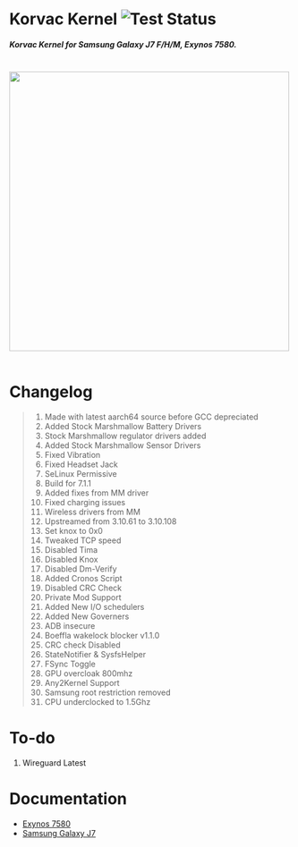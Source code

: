  # Korvac Kernel ![Test Status](https://github.com/gobuffalo/tags/workflows/Tests/badge.svg)
 ##### Korvac Kernel for Samsung Galaxy J7 F/H/M, Exynos 7580.<br> <br>
 <img src="https://github.com/themagicalmammal/android_kernel_samsung_j7elte/blob/master/Korvaclogo.jpg" width="500" /> <br><br>

 # Changelog
 >1. Made with latest aarch64 source before GCC depreciated
 >2. Added Stock Marshmallow Battery Drivers
 >3. Stock Marshmallow regulator drivers added
 >4. Added Stock Marshmallow Sensor Drivers
 >5. Fixed Vibration
 >6. Fixed Headset Jack
 >7. SeLinux Permissive
 >8. Build for 7.1.1
 >9. Added fixes from MM driver
 >10. Fixed charging issues
 >11. Wireless drivers from MM
 >12. Upstreamed from 3.10.61 to 3.10.108
 >13. Set knox to 0x0
 >14. Tweaked TCP speed
 >15. Disabled Tima
 >16. Disabled Knox
 >17. Disabled Dm-Verify
 >18. Added Cronos Script
 >19. Disabled CRC Check
 >20. Private Mod Support
 >21. Added New I/O schedulers
 >22. Added New Governers
 >23. ADB insecure
 >24. Boeffla wakelock blocker v1.1.0
 >25. CRC check Disabled
 >26. StateNotifier & SysfsHelper
 >27. FSync Toggle
 >28. GPU overcloak 800mhz
 >29. Any2Kernel Support
 >30. Samsung root restriction removed
 >31. CPU underclocked to 1.5Ghz
 
 # To-do
 1. Wireguard Latest
 
 # Documentation
 * [Exynos 7580](https://github.com/themagicalmammal/android_kernel_samsung_j7elte/blob/master/Exynos7580.md)
 * [Samsung Galaxy J7](https://github.com/themagicalmammal/android_kernel_samsung_j7elte/blob/master/J7.md)
